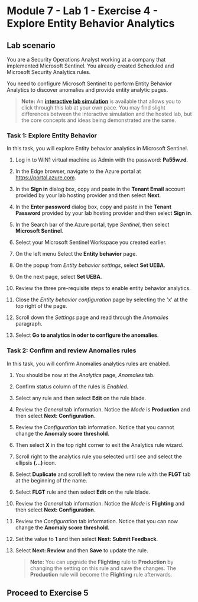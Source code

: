 # Module 7 - Lab 1 - Exercise 4 - Explore Entity Behavior Analytics

## Lab scenario

You are a Security Operations Analyst working at a company that implemented Microsoft Sentinel. You already created Scheduled and Microsoft Security Analytics rules. 

You need to configure Microsoft Sentinel to perform Entity Behavior Analytics to discover anomalies and provide entity analytic pages.

>**Note:** An **[interactive lab simulation](https://mslabs.cloudguides.com/guides/SC-200%20Lab%20Simulation%20-%20Explore%20entity%20behavior%20analytics)** is available that allows you to click through this lab at your own pace. You may find slight differences between the interactive simulation and the hosted lab, but the core concepts and ideas being demonstrated are the same. 

### Task 1: Explore Entity Behavior 

In this task, you will explore Entity behavior analytics in Microsoft Sentinel.

1. Log in to WIN1 virtual machine as Admin with the password: **Pa55w.rd**.  

1. In the Edge browser, navigate to the Azure portal at https://portal.azure.com.

1. In the **Sign in** dialog box, copy and paste in the **Tenant Email** account provided by your lab hosting provider and then select **Next**.

1. In the **Enter password** dialog box, copy and paste in the **Tenant Password** provided by your lab hosting provider and then select **Sign in**.

1. In the Search bar of the Azure portal, type *Sentinel*, then select **Microsoft Sentinel**.

1. Select your Microsoft Sentinel Workspace you created earlier.

1. On the left menu Select the **Entity behavior** page.

1. On the popup from *Entity behavior settings*, select **Set UEBA**.

1. On the next page, select  **Set UEBA**.

1. Review the three pre-requisite steps to enable entity behavior analytics.

1. Close the *Entity behavior configuration* page by selecting the 'x' at the top right of the page.

1. Scroll down the *Settings* page and read through the *Anomalies* paragraph.

1. Select **Go to analytics in oder to configure the anomalies**.


### Task 2: Confirm and review Anomalies rules

In this task, you will confirm Anomalies analytics rules are enabled.

1. You should be now at the *Analytics* page, *Anomalies* tab.

1. Confirm status column of the rules is *Enabled*.

1. Select any rule and then select **Edit** on the rule blade.

1. Review the *General* tab information. Notice the *Mode* is **Production** and then select **Next: Configuration**.

1. Review the *Configuration* tab information. Notice that you cannot change the **Anomaly score threshold**.

1. Then select **X** in the top right corner to exit the Analytics rule wizard.

1. Scroll right to the analytics rule you selected until see and select the ellipsis **(...)** icon.

1. Select **Duplicate** and scroll left to review the new rule with the **FLGT** tab at the beginning of the name.

1. Select **FLGT** rule and then select **Edit** on the rule blade.

1. Review the *General* tab information. Notice the *Mode* is **Flighting** and then select **Next: Configuration**.

1. Review the *Configuration* tab information. Notice that you can now change the **Anomaly score threshold**.

1. Set the value to **1** and then select **Next: Submit Feedback**.

1. Select **Next: Review** and then **Save** to update the rule.

    >**Note:** You can upgrade the **Flighting** rule to **Production** by changing the setting on this rule and save the changes. The **Production** rule will become the **Flighting** rule afterwards.
    

## Proceed to Exercise 5
